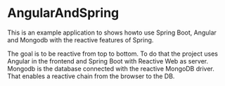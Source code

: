 # AngularAndSpring

This is an example application to shows howto use Spring Boot, Angular and Mongodb with the reactive features of Spring.

The goal is to be reactive from top to bottom. To do that the project uses Angular in the frontend and Spring Boot with Reactive Web as server. Mongodb is the database connected with the reactive MongoDB driver. That enables a reactive chain from the browser to the DB. 
